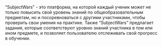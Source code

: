 “SubjectWars” - это платформа, на которой каждый ученик может не только повысить свой уровень знаний по общеобразовательным предметам, но и посоревноваться с другими участниками, чтобы проверить свои умения на практике. Также “SubjectWars” предлагает задания, которые соответствуют уровню знаний участника в том или ином предмете, и позволяет пользователю отслеживать свой прогресс в обучении.

